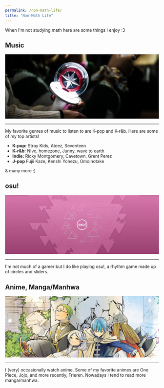 ```yaml
---
permalink: /non-math-life/
title: "Non-Math Life"
---
```


When I'm not studying math here are some things I enjoy :3

## Music
![stray kids lightstick](/images/skz-compass.jpeg)

---

My favorite genres of music to listen to are K-pop and K-r&b. Here are some of my top artists!

* **K-pop:** Stray Kids, Ateez, Seventeen
* **K-r&b:** NIve, homezone, Junny, wave to earth
* **Indie:** Ricky Montgomery, Cavetown, Grent Perez
* **J-pop** Fujii Kaze, Kenshi Yonezu, Omoinotake
  
& many more :)

## osu!
![osu logo](/images/osu.jpeg)

---

I'm not much of a gamer but I do like playing osu!, a rhythm game made up of circles and sliders. 

## Anime, Manga/Manhwa

![frieren](/images/frieren.jpeg)

---

I (very) occasionally watch anime. Some of my favorite animes are One Piece, Jojo, and more recently, Frieren. Nowadays I tend to read more manga/manhwa. 